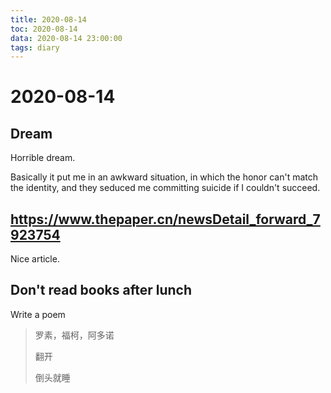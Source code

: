 ```yaml
---
title: 2020-08-14
toc: 2020-08-14
data: 2020-08-14 23:00:00
tags: diary
---
```



# 2020-08-14

## Dream 

Horrible dream.

Basically it put me in an awkward situation, in which the honor can't match the identity, and they seduced me committing suicide if I couldn't succeed.

## https://www.thepaper.cn/newsDetail_forward_7923754

Nice article.

## Don't read books after lunch

Write a poem

> 罗素，福柯，阿多诺
>
> 翻开
>
> 倒头就睡





